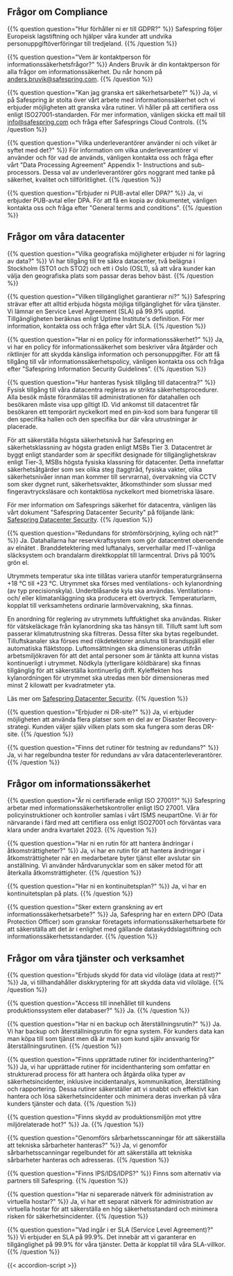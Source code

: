 <div itemscope itemtype="https://schema.org/FAQPage">

## Frågor om Compliance

<div>

{{% question question="Hur förhåller ni er till GDPR?" %}}
Safespring följer Europeisk lagstiftning och hjälper våra kunder att undvika personuppgiftöverföringar till tredjeland.
{{% /question %}}

{{% question question="Vem är kontaktperson för informationssäkerhetsfrågor?" %}}
Anders Bruvik är din kontaktperson för alla frågor om informationssäkerhet. Du når honom på anders.bruvik@safespring.com.
{{% /question %}}

{{% question question="Kan jag granska ert säkerhetsarbete?" %}}
Ja, vi på Safespring är stolta över vårt arbete med informationssäkerhet och vi erbjuder möjligheten att granska våra rutiner. Vi håller på att certifiera oss enligt ISO27001-standarden. För mer information, vänligen skicka ett mail till info@safespring.com och fråga efter Safesprings Cloud Controls.
{{% /question %}}

{{% question question="Vilka underleverantörer använder ni och vilket är syftet med det?" %}}
För information om vilka underleverantörer vi använder och för vad de används, vänligen kontakta oss och fråga efter vårt "Data Processing Agreement" Appendix 1- Instructions and sub-processors. Dessa val av underleverantörer görs noggrant med tanke på säkerhet, kvalitet och tillförlitlighet.
{{% /question %}}

{{% question question="Erbjuder ni PUB-avtal eller DPA?" %}}
Ja, vi erbjuder PUB-avtal eller DPA. För att få en kopia av dokumentet, vänligen kontakta oss och fråga efter "General terms and conditions".
{{% /question %}}

</div>

## Frågor om våra datacenter

<div>

{{% question question="Vilka geografiska möjligheter erbjuder ni för lagring av data?" %}}
Vi har tillgång till tre säkra datacenter, två belägna i Stockholm (STO1 och STO2) och ett i Oslo (OSL1), så att våra kunder kan välja den geografiska plats som passar deras behov bäst.
{{% /question %}}

{{% question question="Vilken tillgänglighet garantierar ni?" %}}
Safespring strävar efter att alltid erbjuda högsta möjliga tillgänglighet för våra tjänster. Vi lämnar en Service Level Agreement (SLA) på 99.9% upptid. Tillgängligheten beräknas enligt Uptime Institute's definition. För mer information, kontakta oss och fråga efter vårt SLA.
{{% /question %}}

{{% question question="Har ni en policy för informationssäkerhet?" %}}
Ja, vi har en policy för informationssäkerhet som beskriver våra åtgärder och riktlinjer för att skydda känsliga information och personuppgifter. För att få tillgång till vår informationssäkerhetspolicy, vänligen kontakta oss och fråga efter "Safespring Information Security Guidelines".
{{% /question %}}

{{% question question="Hur hanteras fysisk tillgång till datacentra?" %}}
Fysisk tillgång till våra datacentra regleras av strikta säkerhetsprocedurer. Alla besök måste föranmälas till administrationen för datahallen och besökaren måste visa upp giltigt ID. Vid ankomst till datacentret får besökaren ett temporärt nyckelkort med en pin-kod som bara fungerar till den specifika hallen och den specifika bur där våra utrustningar är placerade.

För att säkerställa högsta säkerhetsnivå har Safespring en säkerhetsklassning av högsta graden enligt MSBs Tier 3. Datacentret är byggt enligt standarder som är specifikt designade för tillgänglighetskrav enligt Tier-3, MSBs högsta fysiska klassning för datacenter. Detta innefattar säkerhetsåtgärder som sex olika steg (taggtråd, fysiska vakter, olika säkerhetsnivåer innan man kommer till servrarna), övervakning via CCTV som sker dygnet runt, säkerhetsvakter, åtkomsthinder som slussar med fingeravtrycksläsare och kontaktlösa nyckelkort med biometriska läsare.

För mer information om Safesprings säkerhet för datacentra, vänligen läs vårt dokument "Safespring Datacenter Security" på följande länk: [Safespring Datacenter Security](/documents/safespring-datacenter-security.pdf).
{{% /question %}}

{{% question question="Redundans för strömförsörjning, kyling och nät?" %}}
Ja. Datahallarna har reservkraftsystem som gör datacentret oberoende av elnätet . Branddetektering med luftanalys, serverhallar med IT-vänliga släcksystem och brandalarm direktkopplat till larmcentral. Drivs på 100% grön el. 

Utrymmets temperatur ska inte tillåtas variera utanför temperaturgränserna +18 °C till +23 °C. Utrymmet ska förses med ventilations- och kylanordning (av typ precisionskyla). Underblåsande kyla ska användas. Ventilations- och/ eller klimatanläggning ska producera ett övertryck. Temperaturlarm, kopplat till verksamhetens ordinarie larmövervakning, ska finnas. 

En anordning för reglering av utrymmets luftfuktighet ska användas. Risker för vätskeläckage från kylanordning ska tas hänsyn till. Tilluft samt luft som passerar klimatutrustning ska filtreras. Dessa filter ska bytas regelbundet. Tilluftskanaler ska förses med rökdetektorer anslutna till brandspjäll eller automatiska fläktstopp. Luftomsättningen ska dimensioneras utifrån arbetsmiljökraven för att det antal personer som är tänkta att kunna vistas kontinuerligt i utrymmet. Nödkyla (ytterligare köldbärare) ska finnas tillgänglig för att säkerställa kontinuerlig drift. Kyleffekten hos kylanordningen för utrymmet ska utredas men bör dimensioneras med minst 2 kilowatt per kvadratmeter yta. 

Läs mer om [Safespring Datacenter Security](/documents/safespring-datacenter-security.pdf).
{{% /question %}}

{{% question question="Erbjuder ni DR-site?" %}}
Ja, vi erbjuder möjligheten att använda flera platser som en del av er Disaster Recovery-strategi. Kunden väljer själv vilken plats som ska fungera som deras DR-site.
{{% /question %}}

{{% question question="Finns det rutiner för testning av redundans?" %}}
Ja, vi har regelbundna tester för redundans av våra datacenterleverantörer.
{{% /question %}}

</div>

## Frågor om informationssäkerhet

<div>

{{% question question="Är ni certifierade enligt ISO 27001?" %}}
Safespring arbetar med informationssäkerhetskontroller enligt ISO 27001. Våra policyinstruktioner och kontroller samlas i vårt ISMS neupartOne. Vi är för närvarande i färd med att certifiera oss enligt ISO27001 och förväntas vara klara under andra kvartalet 2023.
{{% /question %}}

{{% question question="Har ni en rutin för att hantera ändringar i åtkomsträttigheter?" %}}
Ja, vi har en rutin för att hantera ändringar i åtkomsträttigheter när en medarbetare byter tjänst eller avslutar sin anställning. Vi använder hårdvarunycklar som en säker metod för att återkalla åtkomsträttigheter.
{{% /question %}}

{{% question question="Har ni en kontinuitetsplan?" %}}
Ja, vi har en kontinuitetsplan på plats.
{{% /question %}}

{{% question question="Sker extern granskning av ert informationssäkerhetsarbete?" %}}
Ja, Safespring har en extern DPO (Data Protection Officer) som granskar företagets informationssäkerhetsarbete för att säkerställa att det är i enlighet med gällande dataskyddslagstiftning och informationssäkerhetsstandarder.
{{% /question %}}

</div>

## Frågor om våra tjänster och verksamhet

<div>

{{% question question="Erbjuds skydd för data vid viloläge (data at rest)?" %}}
Ja, vi tillhandahåller diskkryptering för att skydda data vid viloläge.
{{% /question %}}

{{% question question="Access till innehållet till kundens produktionssystem eller databaser?" %}}
Ja.
{{% /question %}}

{{% question question="Har ni en backup och återställningsrutin?" %}}
Ja. Vi har backup och återställningsrutin för egna system. För kunders data kan man köpa till som tjänst men då är man som kund själv ansvarig för återställningsrutinen.
{{% /question %}}

{{% question question="Finns upprättade rutiner för incidenthantering?" %}}
Ja, vi har upprättade rutiner för incidenthantering som omfattar en strukturerad process för att hantera och åtgärda olika typer av säkerhetsincidenter, inklusive incidentanalys, kommunikation, återställning och rapportering. Dessa rutiner säkerställer att vi snabbt och effektivt kan hantera och lösa säkerhetsincidenter och minimera deras inverkan på våra kunders tjänster och data.
{{% /question %}}

{{% question question="Finns skydd av produktionsmiljön mot yttre miljörelaterade hot?" %}}
Ja.
{{% /question %}}

{{% question question="Genomförs sårbarhetsscanningar för att säkerställa att tekniska sårbarheter hanteras?" %}}
Ja, vi genomför sårbarhetsscanningar regelbundet för att säkerställa att tekniska sårbarheter hanteras och adresseras.
{{% /question %}}

{{% question question="Finns IPS/IDS/IDPS?" %}}
Finns som alternativ via partners till Safespring.
{{% /question %}}

{{% question question="Har ni separerade nätverk för administration av virtuella hostar?" %}}
Ja, vi har ett separat nätverk för administration av virtuella hostar för att säkerställa en hög säkerhetsstandard och minimera risken för säkerhetsincidenter.
{{% /question %}}

{{% question question="Vad ingår i er SLA (Service Level Agreement)?" %}}
Vi erbjuder en SLA på 99.9%. Det innebär att vi garanterar en tillgänglighet på 99.9% för våra tjänster. Detta är kopplat till våra SLA-villkor.
{{% /question %}}

</div>
</div>

{{< accordion-script >}}
